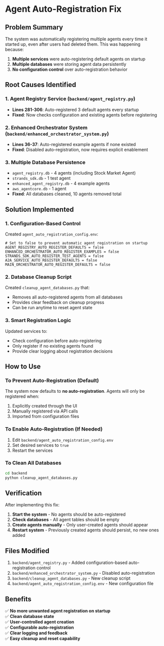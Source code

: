 # Agent Auto-Registration Fix

## Problem Summary

The system was automatically registering multiple agents every time it started up, even after users had deleted them. This was happening because:

1. **Multiple services** were auto-registering default agents on startup
2. **Multiple databases** were storing agent data persistently
3. **No configuration control** over auto-registration behavior

## Root Causes Identified

### 1. Agent Registry Service (`backend/agent_registry.py`)
- **Lines 281-306**: Auto-registered 3 default agents every startup
- **Fixed**: Now checks configuration and existing agents before registering

### 2. Enhanced Orchestrator System (`backend/enhanced_orchestrator_system.py`)
- **Lines 36-37**: Auto-registered example agents if none existed
- **Fixed**: Disabled auto-registration, now requires explicit enablement

### 3. Multiple Database Persistence
- `agent_registry.db` - 4 agents (including Stock Market Agent)
- `strands_sdk.db` - 1 test agent  
- `enhanced_agent_registry.db` - 4 example agents
- `aws_agentcore.db` - 1 agent
- **Fixed**: All databases cleaned, 10 agents removed total

## Solution Implemented

### 1. Configuration-Based Control
Created `agent_auto_registration_config.env`:
```env
# Set to false to prevent automatic agent registration on startup
AGENT_REGISTRY_AUTO_REGISTER_DEFAULTS = false
ENHANCED_ORCHESTRATOR_AUTO_REGISTER_EXAMPLES = false
STRANDS_SDK_AUTO_REGISTER_TEST_AGENTS = false
A2A_SERVICE_AUTO_REGISTER_DEFAULTS = false
MAIN_ORCHESTRATOR_AUTO_REGISTER_DEFAULTS = false
```

### 2. Database Cleanup Script
Created `cleanup_agent_databases.py` that:
- Removes all auto-registered agents from all databases
- Provides clear feedback on cleanup progress
- Can be run anytime to reset agent state

### 3. Smart Registration Logic
Updated services to:
- Check configuration before auto-registering
- Only register if no existing agents found
- Provide clear logging about registration decisions

## How to Use

### To Prevent Auto-Registration (Default)
The system now defaults to **no auto-registration**. Agents will only be registered when:
1. Explicitly created through the UI
2. Manually registered via API calls  
3. Imported from configuration files

### To Enable Auto-Registration (If Needed)
1. Edit `backend/agent_auto_registration_config.env`
2. Set desired services to `true`
3. Restart the services

### To Clean All Databases
```bash
cd backend
python cleanup_agent_databases.py
```

## Verification

After implementing this fix:
1. **Start the system** - No agents should be auto-registered
2. **Check databases** - All agent tables should be empty
3. **Create agents manually** - Only user-created agents should appear
4. **Restart system** - Previously created agents should persist, no new ones added

## Files Modified

1. `backend/agent_registry.py` - Added configuration-based auto-registration control
2. `backend/enhanced_orchestrator_system.py` - Disabled auto-registration
3. `backend/cleanup_agent_databases.py` - New cleanup script
4. `backend/agent_auto_registration_config.env` - New configuration file

## Benefits

✅ **No more unwanted agent registration on startup**  
✅ **Clean database state**  
✅ **User-controlled agent creation**  
✅ **Configurable auto-registration**  
✅ **Clear logging and feedback**  
✅ **Easy cleanup and reset capability**
